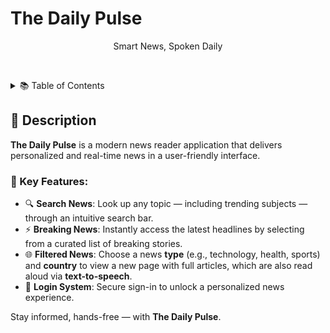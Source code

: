 # The Daily Pulse
<p align="center">
  Smart News, Spoken Daily
</p>

&nbsp; <!-- This creates a white (blank) line -->
<details>
  <summary>📚 Table of Contents</summary>

  - [Description](#Description)
  - [Links](#Links)
  - [Tech Stack](#TechStack)
  - [Progress](#Progress)
  - [Future Scope](#FutureScope)
  - [Applications](#Applications)
  - [Project Setup](#ProjectSetup)
  - [Screenshots](#Screenshots)

</details>

## 📌 Description

**The Daily Pulse** is a modern news reader application that delivers personalized and real-time news in a user-friendly interface.

### 🧠 Key Features:
- 🔍 **Search News**: Look up any topic — including trending subjects — through an intuitive search bar.
- ⚡ **Breaking News**: Instantly access the latest headlines by selecting from a curated list of breaking stories.
- 🌐 **Filtered News**: Choose a news **type** (e.g., technology, health, sports) and **country** to view a new page with full articles, which are also read aloud via **text-to-speech**.
- 🔐 **Login System**: Secure sign-in to unlock a personalized news experience.

Stay informed, hands-free — with **The Daily Pulse**.
